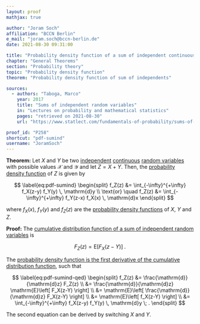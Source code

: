 ```yaml
---
layout: proof
mathjax: true

author: "Joram Soch"
affiliation: "BCCN Berlin"
e_mail: "joram.soch@bccn-berlin.de"
date: 2021-08-30 09:31:00

title: "Probability density function of a sum of independent continuous random variables"
chapter: "General Theorems"
section: "Probability theory"
topic: "Probability density function"
theorem: "Probability density function of sum of independents"

sources:
  - authors: "Taboga, Marco"
    year: 2017
    title: "Sums of independent random variables"
    in: "Lectures on probability and mathematical statistics"
    pages: "retrieved on 2021-08-30"
    url: "https://www.statlect.com/fundamentals-of-probability/sums-of-independent-random-variables"

proof_id: "P258"
shortcut: "pdf-sumind"
username: "JoramSoch"
---
```



**Theorem:** Let $X$ and $Y$ be two [independent](/D/ind) [continuous](/D/rvar-disc) [random variables](/D/rvar) with possible values $\mathcal{X}$ and $\mathcal{Y}$ and let $Z = X + Y$. Then, the [probability density function](/D/pdf) of $Z$ is given by

$$ \label{eq:pdf-sumind}
\begin{split}
f_Z(z) &= \int_{-\infty}^{+\infty} f_X(z-y) f_Y(y) \, \mathrm{d}y \\
\text{or} \quad f_Z(z) &= \int_{-\infty}^{+\infty} f_Y(z-x) f_X(x) \, \mathrm{d}x
\end{split}
$$

where $f_X(x)$, $f_Y(y)$ and $f_Z(z)$ are the [probability density functions](/D/pdf) of $X$, $Y$ and $Z$.


**Proof:** The [cumulative distribution function of a sum of independent random variables](/P/cdf-sumind) is

$$ \label{eq:cdf-sumind}
F_Z(z) = \mathrm{E}\left[ F_X(z-Y) \right] \; .
$$

The [probability density function is the first derivative of the cumulative distribution function](/P/pdf-cdf), such that

$$ \label{eq:pdf-sumind-qed}
\begin{split}
f_Z(z) &= \frac{\mathrm{d}}{\mathrm{d}z} F_Z(z) \\
&= \frac{\mathrm{d}}{\mathrm{d}z} \mathrm{E}\left[ F_X(z-Y) \right] \\
&= \mathrm{E}\left[ \frac{\mathrm{d}}{\mathrm{d}z} F_X(z-Y) \right] \\
&= \mathrm{E}\left[ f_X(z-Y) \right] \\
&= \int_{-\infty}^{+\infty} f_X(z-y) f_Y(y) \, \mathrm{d}y \; .
\end{split}
$$

The second equation can be derived by switching $X$ and $Y$.